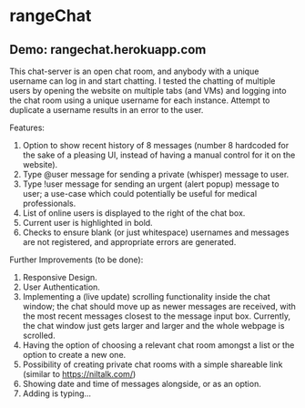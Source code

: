 # rangeChat

## Demo: rangechat.herokuapp.com

This chat-server is an open chat room, and anybody with a unique username can log in and start chatting. I tested the chatting of multiple users by opening the website on multiple tabs (and VMs) and logging into the chat room using a unique username for each instance. Attempt to duplicate a username results in an error to the user. 

Features:
1. Option to show recent history of 8 messages (number 8 hardcoded for the sake of a pleasing UI, instead of having a manual control for it on the website).
2. Type @user message for sending a private (whisper) message to user.
3. Type !user message for sending an urgent (alert popup) message to user; a use-case which could potentially be useful for medical professionals. 
4. List of online users is displayed to the right of the chat box. 
5. Current user is highlighted in bold.   
6. Checks to ensure blank (or just whitespace) usernames and messages are not registered, and appropriate errors are generated. 

Further Improvements (to be done):
1. Responsive Design.
2. User Authentication.
3. Implementing a (live update) scrolling functionality inside the chat window; the chat should move up as newer messages are received, with the most recent messages closest to the message input box. Currently, the chat window just gets larger and larger and the whole webpage is scrolled. 
4. Having the option of choosing a relevant chat room amongst a list or the option to create a new one. 
5.  Possibility of creating private chat rooms with a simple shareable link (similar to https://niltalk.com/)
6. Showing date and time of messages alongside, or as an option. 
7. Adding <user> is typing...
